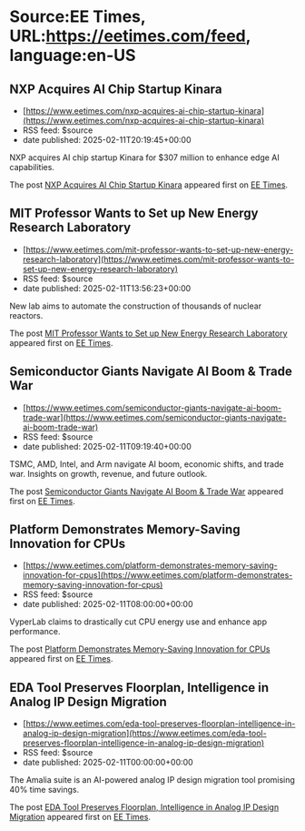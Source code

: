 # Source:EE Times, URL:https://eetimes.com/feed, language:en-US

## NXP Acquires AI Chip Startup Kinara
 - [https://www.eetimes.com/nxp-acquires-ai-chip-startup-kinara](https://www.eetimes.com/nxp-acquires-ai-chip-startup-kinara)
 - RSS feed: $source
 - date published: 2025-02-11T20:19:45+00:00

<p>NXP acquires AI chip startup Kinara for $307 million to enhance edge AI capabilities.</p>
<p>The post <a href="https://www.eetimes.com/nxp-acquires-ai-chip-startup-kinara/">NXP Acquires AI Chip Startup Kinara</a> appeared first on <a href="https://www.eetimes.com">EE Times</a>.</p>

## MIT Professor Wants to Set up New Energy Research Laboratory
 - [https://www.eetimes.com/mit-professor-wants-to-set-up-new-energy-research-laboratory](https://www.eetimes.com/mit-professor-wants-to-set-up-new-energy-research-laboratory)
 - RSS feed: $source
 - date published: 2025-02-11T13:56:23+00:00

<p>New lab aims to automate the construction of thousands of nuclear reactors.</p>
<p>The post <a href="https://www.eetimes.com/mit-professor-wants-to-set-up-new-energy-research-laboratory/">MIT Professor Wants to Set up New Energy Research Laboratory</a> appeared first on <a href="https://www.eetimes.com">EE Times</a>.</p>

## Semiconductor Giants Navigate AI Boom & Trade War
 - [https://www.eetimes.com/semiconductor-giants-navigate-ai-boom-trade-war](https://www.eetimes.com/semiconductor-giants-navigate-ai-boom-trade-war)
 - RSS feed: $source
 - date published: 2025-02-11T09:19:40+00:00

<p>TSMC, AMD, Intel, and Arm navigate AI boom, economic shifts, and trade war. Insights on growth, revenue, and future outlook.</p>
<p>The post <a href="https://www.eetimes.com/semiconductor-giants-navigate-ai-boom-trade-war/">Semiconductor Giants Navigate AI Boom &amp; Trade War</a> appeared first on <a href="https://www.eetimes.com">EE Times</a>.</p>

## Platform Demonstrates Memory-Saving Innovation for CPUs
 - [https://www.eetimes.com/platform-demonstrates-memory-saving-innovation-for-cpus](https://www.eetimes.com/platform-demonstrates-memory-saving-innovation-for-cpus)
 - RSS feed: $source
 - date published: 2025-02-11T08:00:00+00:00

<p>VyperLab claims to drastically cut CPU energy use and enhance app performance. </p>
<p>The post <a href="https://www.eetimes.com/platform-demonstrates-memory-saving-innovation-for-cpus/">Platform Demonstrates Memory-Saving Innovation for CPUs</a> appeared first on <a href="https://www.eetimes.com">EE Times</a>.</p>

## EDA Tool Preserves Floorplan, Intelligence in Analog IP Design Migration
 - [https://www.eetimes.com/eda-tool-preserves-floorplan-intelligence-in-analog-ip-design-migration](https://www.eetimes.com/eda-tool-preserves-floorplan-intelligence-in-analog-ip-design-migration)
 - RSS feed: $source
 - date published: 2025-02-11T00:00:00+00:00

<p>The Amalia suite is an AI-powered analog IP design migration tool promising 40% time savings. </p>
<p>The post <a href="https://www.eetimes.com/eda-tool-preserves-floorplan-intelligence-in-analog-ip-design-migration/">EDA Tool Preserves Floorplan, Intelligence in Analog IP Design Migration</a> appeared first on <a href="https://www.eetimes.com">EE Times</a>.</p>

